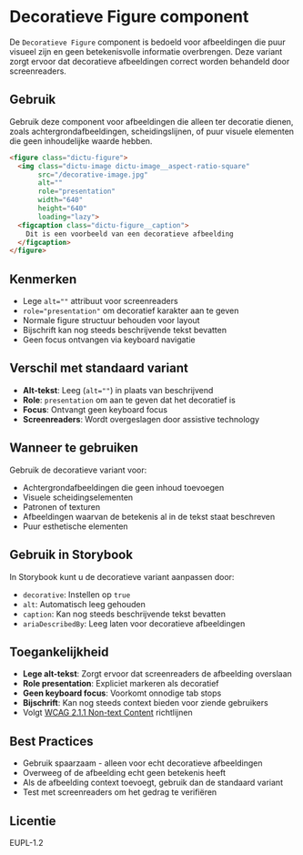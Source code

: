 # Decoratieve Figure component

De `Decoratieve Figure` component is bedoeld voor afbeeldingen die puur visueel zijn en geen betekenisvolle informatie overbrengen. Deze variant zorgt ervoor dat decoratieve afbeeldingen correct worden behandeld door screenreaders.

## Gebruik
Gebruik deze component voor afbeeldingen die alleen ter decoratie dienen, zoals achtergrondafbeeldingen, scheidingslijnen, of puur visuele elementen die geen inhoudelijke waarde hebben.

```html
<figure class="dictu-figure">
  <img class="dictu-image dictu-image__aspect-ratio-square"
       src="/decorative-image.jpg"
       alt=""
       role="presentation"
       width="640"
       height="640"
       loading="lazy">
  <figcaption class="dictu-figure__caption">
    Dit is een voorbeeld van een decoratieve afbeelding
  </figcaption>
</figure>
```

## Kenmerken
- Lege `alt=""` attribuut voor screenreaders
- `role="presentation"` om decoratief karakter aan te geven
- Normale figure structuur behouden voor layout
- Bijschrift kan nog steeds beschrijvende tekst bevatten
- Geen focus ontvangen via keyboard navigatie

## Verschil met standaard variant
- **Alt-tekst**: Leeg (`alt=""`) in plaats van beschrijvend
- **Role**: `presentation` om aan te geven dat het decoratief is
- **Focus**: Ontvangt geen keyboard focus
- **Screenreaders**: Wordt overgeslagen door assistive technology

## Wanneer te gebruiken
Gebruik de decoratieve variant voor:
- Achtergrondafbeeldingen die geen inhoud toevoegen
- Visuele scheidingselementen
- Patronen of texturen
- Afbeeldingen waarvan de betekenis al in de tekst staat beschreven
- Puur esthetische elementen

## Gebruik in Storybook
In Storybook kunt u de decoratieve variant aanpassen door:
- `decorative`: Instellen op `true`
- `alt`: Automatisch leeg gehouden
- `caption`: Kan nog steeds beschrijvende tekst bevatten
- `ariaDescribedBy`: Leeg laten voor decoratieve afbeeldingen

## Toegankelijkheid
- **Lege alt-tekst**: Zorgt ervoor dat screenreaders de afbeelding overslaan
- **Role presentation**: Expliciet markeren als decoratief
- **Geen keyboard focus**: Voorkomt onnodige tab stops
- **Bijschrift**: Kan nog steeds context bieden voor ziende gebruikers
- Volgt [WCAG 2.1.1 Non-text Content](https://www.w3.org/WAI/WCAG21/Understanding/non-text-content.html) richtlijnen

## Best Practices
- Gebruik spaarzaam - alleen voor echt decoratieve afbeeldingen
- Overweeg of de afbeelding echt geen betekenis heeft
- Als de afbeelding context toevoegt, gebruik dan de standaard variant
- Test met screenreaders om het gedrag te verifiëren

## Licentie
EUPL-1.2
